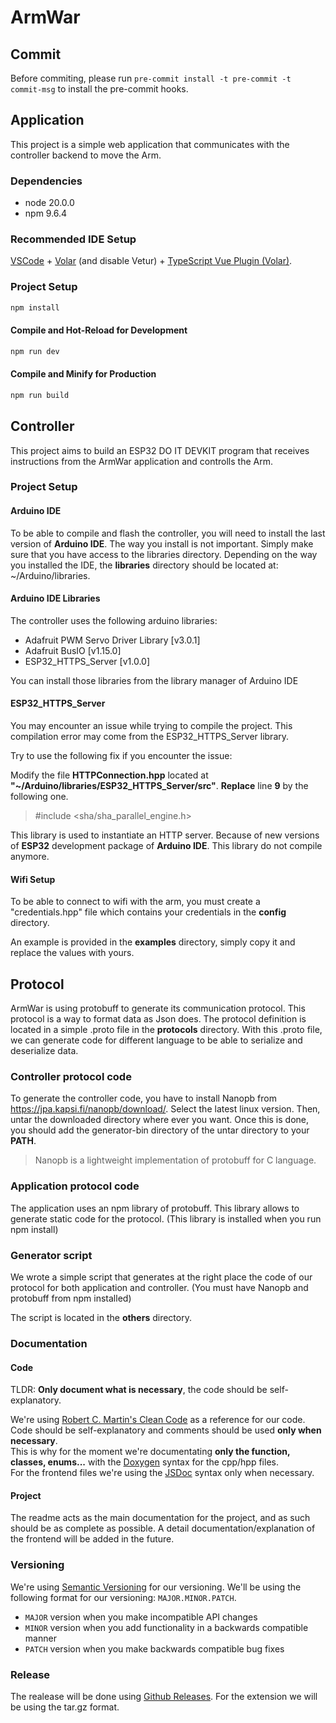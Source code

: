 # ArmWar

## Commit

Before commiting, please run `pre-commit install -t pre-commit -t commit-msg` to install the pre-commit hooks.

## Application

This project is a simple web application that communicates with the controller backend to move the Arm.

### Dependencies

- node 20.0.0
- npm 9.6.4

### Recommended IDE Setup

[VSCode](https://code.visualstudio.com/) + [Volar](https://marketplace.visualstudio.com/items?itemName=Vue.volar) (and disable Vetur) + [TypeScript Vue Plugin (Volar)](https://marketplace.visualstudio.com/items?itemName=Vue.vscode-typescript-vue-plugin).

### Project Setup

```sh
npm install
```

#### Compile and Hot-Reload for Development

```sh
npm run dev
```

#### Compile and Minify for Production

```sh
npm run build
```

## Controller

This project aims to build an ESP32 DO IT DEVKIT program that receives instructions from the ArmWar application and controlls the Arm.

### Project Setup

#### Arduino IDE

To be able to compile and flash the controller, you will need to install the last version of **Arduino IDE**. The way you install is not important.
Simply make sure that you have access to the libraries directory.
Depending on the way you installed the IDE, the **libraries** directory should be located at: ~/Arduino/libraries.

#### Arduino IDE Libraries

The controller uses the following arduino libraries:

- Adafruit PWM Servo Driver Library [v3.0.1]
- Adafruit BusIO [v1.15.0]
- ESP32_HTTPS_Server [v1.0.0]

You can install those libraries from the library manager of Arduino IDE

#### ESP32_HTTPS_Server

You may encounter an issue while trying to compile the project. This compilation error may come from the ESP32_HTTPS_Server library.

Try to use the following fix if you encounter the issue:

Modify the file **HTTPConnection.hpp** located at **"~/Arduino/libraries/ESP32_HTTPS_Server/src"**. **Replace** line **9** by the following one.

> #include <sha/sha_parallel_engine.h>

This library is used to instantiate an HTTP server. Because of new versions of **ESP32** development package of **Arduino IDE**. This library do not compile anymore.

#### Wifi Setup

To be able to connect to wifi with the arm, you must create a "credentials.hpp"
file which contains your credentials in the **config** directory.

An example is provided in the **examples** directory, simply copy it and replace the values with yours.

## Protocol

ArmWar is using protobuff to generate its communication protocol. This protocol
is a way to format data as Json does. The protocol definition is located in a
simple .proto file in the **protocols** directory. With this .proto file, we can
generate code for different language to be able to serialize and deserialize data.

### Controller protocol code

To generate the controller code, you have to install Nanopb from https://jpa.kapsi.fi/nanopb/download/.
Select the latest linux version. Then, untar the downloaded directory where ever you want. Once this is done, you
should add the generator-bin directory of the untar directory to your **PATH**.

> Nanopb is a lightweight implementation of protobuff for C language.

### Application protocol code

The application uses an npm library of protobuff. This library allows to generate
static code for the protocol. (This library is installed when you run npm install)

### Generator script

We wrote a simple script that generates at the right place the code of our
protocol for both application and controller.
(You must have Nanopb and protobuff from npm installed)

The script is located in the **others** directory.

### Documentation

#### Code

TLDR: **Only document what is necessary**, the code should be self-explanatory.

We're using [Robert C. Martin's Clean Code](https://github.com/martinmurciego/good-books/blob/master/Clean%20Code_%20A%20Handbook%20of%20Agile%20Software%20Craftsmanship%20-%20Robert%20C.%20Martin.pdf) as a reference for our code.
Code should be self-explanatory and comments should be used **only when necessary**.\
This is why for the moment we're documentating **only the function, classes, enums...** with the [Doxygen](https://www.doxygen.nl/index.html) syntax for the cpp/hpp files.\
For the frontend files we're using the [JSDoc](https://jsdoc.app/) syntax only when necessary.

#### Project

The readme acts as the main documentation for the project, and as such should be as complete as possible.
A detail documentation/explanation of the frontend will be added in the future.

### Versioning

We're using [Semantic Versioning](https://semver.org/) for our versioning.
We'll be using the following format for our versioning: `MAJOR.MINOR.PATCH`.

- `MAJOR` version when you make incompatible API changes
- `MINOR` version when you add functionality in a backwards compatible manner
- `PATCH` version when you make backwards compatible bug fixes

### Release

The realease will be done using [Github Releases](https://docs.github.com/en/github/administering-a-repository/managing-releases-in-a-repository).
For the extension we will be using the tar.gz format.
